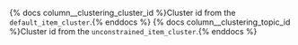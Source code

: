 {% docs column__clustering_cluster_id %}Cluster id from the `default_item_cluster`.{% enddocs %}
{% docs column__clustering_topic_id %}Cluster id from the `unconstrained_item_cluster`.{% enddocs %}
